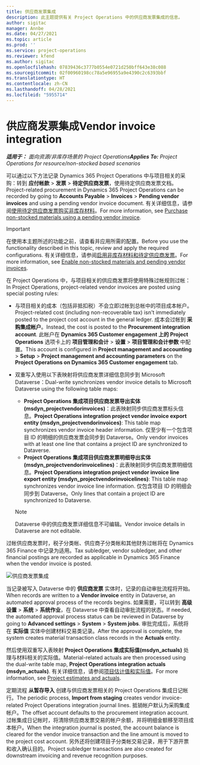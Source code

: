 ```yaml
---
title: 供应商发票集成
description: 此主题提供有关 Project Operations 中的供应商发票集成的信息。
author: sigitac
manager: Annbe
ms.date: 04/27/2021
ms.topic: article
ms.prod: ''
ms.service: project-operations
ms.reviewer: kfend
ms.author: sigitac
ms.openlocfilehash: 07839436c3777b0554e0721d250bff643e38c088
ms.sourcegitcommit: 02f00960198cc78a5e96955a9e4390c2c6393bbf
ms.translationtype: HT
ms.contentlocale: zh-CN
ms.lasthandoff: 04/28/2021
ms.locfileid: "5955714"
---
```

# <a name="vendor-invoice-integration"></a><span data-ttu-id="fef63-103">供应商发票集成</span><span class="sxs-lookup"><span data-stu-id="fef63-103">Vendor invoice integration</span></span>

<span data-ttu-id="fef63-104">_**适用于：** 面向资源/非库存场景的 Project Operations_</span><span class="sxs-lookup"><span data-stu-id="fef63-104">_**Applies To:** Project Operations for resource/non-stocked based scenarios_</span></span>

<span data-ttu-id="fef63-105">可以通过以下方法记录 Dynamics 365 Project Operations 中与项目相关的采购：转到 **应付帐款** > **发票** > **待定供应商发票**，使用待定供应商发票文档。</span><span class="sxs-lookup"><span data-stu-id="fef63-105">Project-related procurement in Dynamics 365 Project Operations can be recorded by going to **Accounts Payable** > **Invoices** > **Pending vendor invoices** and using a pending vendor invoice document.</span></span> <span data-ttu-id="fef63-106">有关详细信息，请参阅[使用待定供应商发票购买非库存材料](../procurement/pending-vendor-invoices.md)。</span><span class="sxs-lookup"><span data-stu-id="fef63-106">For more information, see [Purchase non-stocked materials using a pending vendor invoice](../procurement/pending-vendor-invoices.md).</span></span>

> [!IMPORTANT]
> <span data-ttu-id="fef63-107">在使用本主题所述的功能之前，请查看并应用所需的配置。</span><span class="sxs-lookup"><span data-stu-id="fef63-107">Before you use the functionality described in this topic, review and apply the required configurations.</span></span> <span data-ttu-id="fef63-108">有关详细信息，请参阅[启用非库存材料和待定供应商发票](../procurement/configure-materials-nonstocked.md)。</span><span class="sxs-lookup"><span data-stu-id="fef63-108">For more information, see [Enable non-stocked materials and pending vendor invoices](../procurement/configure-materials-nonstocked.md).</span></span>

<span data-ttu-id="fef63-109">在 Project Operations 中，与项目相关的供应商发票将使用特殊过帐规则过帐：</span><span class="sxs-lookup"><span data-stu-id="fef63-109">In Project Operations, project-related vendor invoices are posted using special posting rules:</span></span>

- <span data-ttu-id="fef63-110">与项目相关的成本（包括非抵扣税）不会立即过帐到总帐中的项目成本帐户。</span><span class="sxs-lookup"><span data-stu-id="fef63-110">Project-related cost (including non-recoverable tax) isn't immediately posted to the project cost account in the general ledger.</span></span> <span data-ttu-id="fef63-111">成本会过帐到 **采购集成帐户**。</span><span class="sxs-lookup"><span data-stu-id="fef63-111">Instead, the cost is posted to the **Procurement integration account**.</span></span> <span data-ttu-id="fef63-112">此帐户在 **Dynamics 365 Customer engagement 上的 Project Operations** 选项卡上的 **项目管理和会计** > **设置** > **项目管理和会计参数** 中配置。</span><span class="sxs-lookup"><span data-stu-id="fef63-112">This account is configured in **Project management and accounting** > **Setup** > **Project management and accounting parameters** on the **Project Operations on Dynamics 365 Customer engagement** tab.</span></span>
- <span data-ttu-id="fef63-113">双重写入使用以下表映射将供应商发票详细信息同步到 Microsoft Dataverse：</span><span class="sxs-lookup"><span data-stu-id="fef63-113">Dual-write synchronizes vendor invoice details to Microsoft Dataverse using the following table maps:</span></span>

     - <span data-ttu-id="fef63-114">**Project Operations 集成项目供应商发票导出实体 (msdyn_projectvendorinvoices)**：此表映射同步供应商发票标头信息。</span><span class="sxs-lookup"><span data-stu-id="fef63-114">**Project Operations integration project vendor invoice export entity (msdyn_projectvendorinvoices)**: This table map synchronizes vendor invoice header information.</span></span> <span data-ttu-id="fef63-115">仅至少有一个包含项目 ID 的明细的供应商发票会同步到 Dataverse。</span><span class="sxs-lookup"><span data-stu-id="fef63-115">Only vendor invoices with at least one line that contains a project ID are synchronized to Dataverse.</span></span>
     - <span data-ttu-id="fef63-116">**Project Operations 集成项目供应商发票明细导出实体 (msdyn_projectvendorinvoicelines)**：此表映射同步供应商发票明细信息。</span><span class="sxs-lookup"><span data-stu-id="fef63-116">**Project Operations integration project vendor invoice line export entity (msdyn_projectvendorinvoicelines)**: This table map synchronizes vendor invoice line information.</span></span> <span data-ttu-id="fef63-117">仅包含项目 ID 的明细会同步到 Dataverse。</span><span class="sxs-lookup"><span data-stu-id="fef63-117">Only lines that contain a project ID are synchronized to Dataverse.</span></span>

     > [!NOTE]
     > <span data-ttu-id="fef63-118">Dataverse 中的供应商发票详细信息不可编辑。</span><span class="sxs-lookup"><span data-stu-id="fef63-118">Vendor invoice details in Dataverse are not editable.</span></span>

<span data-ttu-id="fef63-119">过帐供应商发票时，税子分类帐、供应商子分类帐和其他财务过帐将在 Dynamics 365 Finance 中记录为适用。</span><span class="sxs-lookup"><span data-stu-id="fef63-119">Tax subledger, vendor subledger, and other financial postings are recorded as applicable in Dynamics 365 Finance when the vendor invoice is posted.</span></span>

![供应商发票集成](media/DW7VendorInvoice.png)

<span data-ttu-id="fef63-121">当记录被写入 Dataverse 中的 **供应商发票** 实体时，记录的自动审批流程将开始。</span><span class="sxs-lookup"><span data-stu-id="fef63-121">When records are written to a **Vendor invoice** entity in Dataverse, an automated approval process of the records begins.</span></span> <span data-ttu-id="fef63-122">如果需要，可以转到 **高级设置** > **系统** > **系统作业**，在 Dataverse 中查看自动审批流程的状态。</span><span class="sxs-lookup"><span data-stu-id="fef63-122">If needed, the automated approval process status can be reviewed in Dataverse by going to **Advanced settings** > **System** > **System jobs**.</span></span> <span data-ttu-id="fef63-123">审批完成后，系统将在 **实际值** 实体中创建材料交易类记录。</span><span class="sxs-lookup"><span data-stu-id="fef63-123">After the approval is complete, the system creates material transaction class records in the **Actuals** entity.</span></span>

<span data-ttu-id="fef63-124">然后使用双重写入表映射 **Project Operations 集成实际值(msdyn_actuals)** 处理与材料相关的实际值。</span><span class="sxs-lookup"><span data-stu-id="fef63-124">Material-related actuals are then processed using the dual-write table map, **Project Operations integration actuals (msdyn_actuals)**.</span></span> <span data-ttu-id="fef63-125">有关详细信息，请参阅[项目估计值和实际值](resource-dual-write-estimates-actuals.md)。</span><span class="sxs-lookup"><span data-stu-id="fef63-125">For more information, see [Project estimates and actuals](resource-dual-write-estimates-actuals.md).</span></span>

<span data-ttu-id="fef63-126">定期流程 **从暂存导入** 创建与供应商发票相关的 Project Operations 集成日记帐行。</span><span class="sxs-lookup"><span data-stu-id="fef63-126">The periodic process, **Import from staging** creates vendor invoice-related Project Operations integration journal lines.</span></span> <span data-ttu-id="fef63-127">抵销帐户默认为采购集成帐户。</span><span class="sxs-lookup"><span data-stu-id="fef63-127">The offset account defaults to the procurement integration account.</span></span> <span data-ttu-id="fef63-128">过帐集成日记帐时，将清除供应商发票交易的帐户余额，并将明细金额移至项目成本帐户。</span><span class="sxs-lookup"><span data-stu-id="fef63-128">When the integration journal is posted, the account balance is cleared for the vendor invoice transaction and the line amount is moved to the project cost account.</span></span> <span data-ttu-id="fef63-129">另外还将创建项目子分类帐交易记录，用于下游开票和收入确认目的。</span><span class="sxs-lookup"><span data-stu-id="fef63-129">Project subledger transactions are also created for downstream invoicing and revenue recognition purposes.</span></span>
